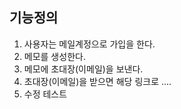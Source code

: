 ## 기능정의
1. 사용자는 메일계정으로 가입을 한다.
2. 메모를 생성한다.
3. 메모에 초대장(이메일)을 보낸다.
4. 초대장(이메일)을 받으면 해당 링크로 ....
5. 수정 테스트